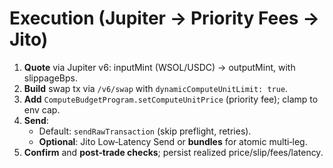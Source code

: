 # Execution (Jupiter → Priority Fees → Jito)

1) **Quote** via Jupiter v6: inputMint (WSOL/USDC) → outputMint, with slippageBps.
2) **Build** swap tx via `/v6/swap` with `dynamicComputeUnitLimit: true`.
3) **Add** `ComputeBudgetProgram.setComputeUnitPrice` (priority fee); clamp to env cap.
4) **Send**:
   - Default: `sendRawTransaction` (skip preflight, retries).
   - **Optional**: Jito Low‑Latency Send or **bundles** for atomic multi‑leg.
5) **Confirm** and **post‑trade checks**; persist realized price/slip/fees/latency.
